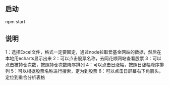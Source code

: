 ## 启动
npm start

## 说明
1：选择Excel文件，格式一定要固定，通过node拉取爱基金网站的数据，然后在本地用echarts显示出来
2：可以点击股票名称，去同花顺网站查看股票
3：可以点击被持仓次数，按照持仓次数降序排列
4：可以点击日涨幅，按照日涨幅降序排列
5：可以根据股票名称进行搜索，定为到股票
6：可以点击日屏幕右下角箭头，定位到重合分析表格